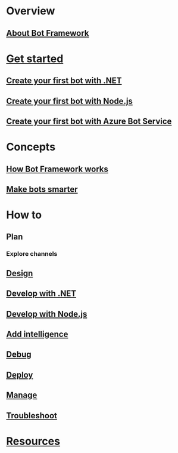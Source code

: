 # Overview
## [About Bot Framework](framework-overview.md)

# [Get started](bot-builder-overview-getstarted.md)
## [Create your first bot with .NET](~/dotnet/getstarted.md)
## [Create your first bot with Node.js](~/nodejs/getstarted.md)
## [Create your first bot with Azure Bot Service](~/azure/azure-bot-service-getstarted.md)
# Concepts
## [How Bot Framework works](overview-how-bot-framework-works.md)
## [Make bots smarter](~/intelligent-bots.md)
# How to
## Plan
### Explore channels
## [Design](design/TOC.md)
## [Develop with .NET](dotnet/TOC.md)
## [Develop with Node.js](nodejs/TOC.md)
<!--### [Azure Bot Service](azure/TOC.md)-->
<!--### REST API-->
## [Add intelligence](cognitive-services/TOC.md)
## [Debug](debug/TOC.md)
## [Deploy](deploy/TOC.md)
## [Manage](manage/TOC.md)
## [Troubleshoot](troubleshoot/TOC.md)
# [Resources](resources/TOC.md)
